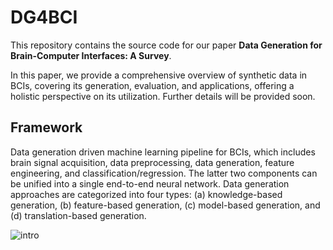# DG4BCI
This repository contains the source code for our paper **Data Generation for Brain-Computer Interfaces: A Survey**.

In this paper, we provide a comprehensive overview of synthetic data in BCIs, covering its generation, evaluation, and applications, offering a holistic perspective on its utilization. Further details will be provided soon.

## Framework
Data generation driven machine learning pipeline for BCIs, which includes brain signal acquisition, data preprocessing, data generation, feature engineering, and classification/regression. The latter two components can be unified into a single end-to-end neural network. Data generation approaches are categorized into four types: (a) knowledge-based generation, (b) feature-based generation, (c) model-based generation, and (d) translation-based generation.

![intro](https://github.com/user-attachments/assets/c1800138-a51d-4b6d-b14e-7f5369dc0535)

